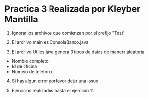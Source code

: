 # Practica 3 Realizada por Kleyber Mantilla

1. Ignorar los archivos que comienzan por el prefijo "Test"

2. El archivo main es ConsolaBanco.java

3. El archivo Utiles.java genera 3 tipos de datos de manera aleatoria
- Nombre completo
- Id de oficina
- Numero de telefono

4. Si hay algun error porfavor dejar una issue

5. Ejercicios realizados hasta el ejercicio 11
